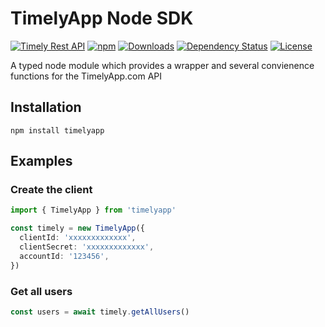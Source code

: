 # TimelyApp Node SDK

[![Timely Rest API](https://img.shields.io/badge/Timely%20Rest%20API--green.svg)](https://dev.timelyapp.com/)
[![npm](https://img.shields.io/npm/v/timelyapp.svg)](https://www.npmjs.com/package/timelyapp)
[![Downloads](https://img.shields.io/npm/dm/timelyapp.svg)](https://npmjs.com/timelyapp)
[![Dependency Status](https://img.shields.io/david/pliancy/timelyapp-sdk)](https://david-dm.org/pliancy/timelyapp-sdk)
[![License](https://img.shields.io/github/license/pliancy/timelyapp-sdk)](https://www.npmjs.com/package/timelyapp)

A typed node module which provides a wrapper and several convienence functions for the TimelyApp.com API

## Installation

```shell
npm install timelyapp
```

## Examples

### Create the client

```typescript
import { TimelyApp } from 'timelyapp'

const timely = new TimelyApp({
  clientId: 'xxxxxxxxxxxxx',
  clientSecret: 'xxxxxxxxxxxxx',
  accountId: '123456',
})
```

### Get all users

```typescript
const users = await timely.getAllUsers()
```
